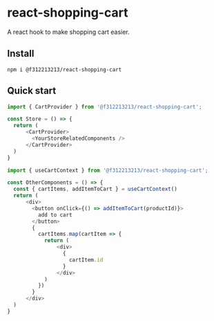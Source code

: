 # react-shopping-cart

A react hook to make shopping cart easier.

## Install

```
npm i @f312213213/react-shopping-cart
```

## Quick start

```javascript
import { CartProvider } from '@f312213213/react-shopping-cart';

const Store = () => {
  return (
      <CartProvider>
        <YourStoreRelatedComponents />
      </CartProvider>
  )
}
```

```javascript
import { useCartContext } from '@f312213213/react-shopping-cart';

const OtherComponents = () => {
  const { cartItems, addItemToCart } = useCartContext()
  return (
      <div>
        <button onClick={() => addItemToCart(productId)}>
          add to cart
        </button>
        {
          cartItems.map(cartItem => {
            return (
                <div>
                  {
                    cartItem.id
                  }
                </div>
            )
          })
        }
      </div>
  )
}

```